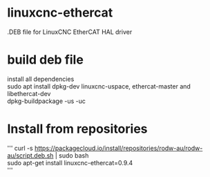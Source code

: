 # linuxcnc-ethercat
.DEB file for LinuxCNC EtherCAT HAL driver

# build deb file
install all dependencies<br>
sudo apt install dpkg-dev linuxcnc-uspace, ethercat-master and libethercat-dev<br>
dpkg-buildpackage -us -uc<br>

# Install from repositories
'''
curl -s https://packagecloud.io/install/repositories/rodw-au/rodw-au/script.deb.sh | sudo bash<br>
sudo apt-get install linuxcnc-ethercat=0.9.4<br>
'''  
